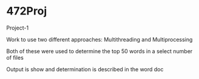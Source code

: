 # 472Proj
Project-1

Work to use two different approaches: Multithreading and Multiprocessing

Both of these were used to determine the top 50 words in a select number of files

Output is show and determination is described in the word doc

